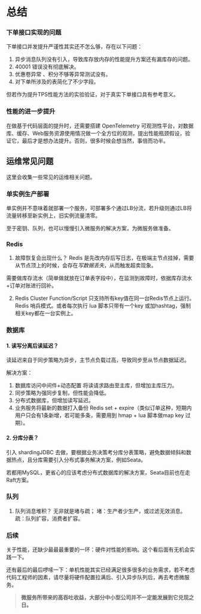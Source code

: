 # 总结

### 下单接口实现的问题
下单接口并发提升严谨性其实还不怎么够，存在以下问题：
1. 异步消息队列没有引入，导致库存放内存的性能提升方案还有漏库存的问题。
2. 40001 错误没有彻底解决。
3. 优惠卷异常 、积分不够等异常测试没有。
4. 对下单所涉及的表简化了不少字段。

但若作为提升TPS性能方法的实验验证，对于真实下单接口具有参考意义。

### 性能的进一步提升
在做基于代码层面的提升时，还需要搭建 OpenTelemetry 可观测性平台，对数据库、缓存、Web服务资源使用情况做一个全方位的观测，提出性能瓶颈假设，验证它，最后才是想办法提升。否则，很多时候会想当然，事倍而功半。


## 运维常见问题
这里会收集一些常见的运维相关问题。

### 单实例生产部署
单实例并不意味着就部署一个服务，可部署多个通过LB分流，若升级则通过LB将流量转移至新实例上，旧实例流量清零。

至于密钥、队列，也可以慢慢引入微服务的解决方案，为微服务做准备。

### Redis
1. 故障恢复会出现什么？
Redis 是先改内存后写日志，在极端主节点挂掉，需要从节点顶上的时候，会存在*写数据丢失*，从而触发超卖现象。

需要做库存流水（简单做就放在订单表字段中），在监测到故障时，依据库存流水+订单对账进行回补。

2. Redis Cluster Function/Script 只支持所有key值在同一台Redis节点上运行。
Redis 哨兵模式。或者每次执行 lua 脚本只带有一个key 或加hashtag，强制相关key都在一台实例上。    

### 数据库
#### 1. 读写分离后读延迟？

读延迟来自于同步策略为异步，主节点负载过高，导致同步至从节点数据延迟。

解决方案：
1. 数据库访问中间件+动态配置 将读请求路由至主库，但增加主库压力。
2. 同步策略为强同步复制，但性能会降低。
3. 分布式数据库，但增加读写延迟。
4. 业务服务将最新的数据打入备份 Redis set + expire（类似订单这种，短期内用户只会有1条新增，若可能多条，需要用到 hmap + lua 脚本做map key 过期）。

#### 2. 分库分表？
引入 shardingJDBC 去做，要根据业务决策考分库分表策略，避免数据倾斜和数据热点，且分库需要引入分布式事务解决方案，例如Seata。

若都用MySQL，更省心的应该考虑分布式数据库的解决方案，Seata目前也在走Raft方案。

### 队列
1. 队列消息堆积？
无非就是堵与疏；
堵：生产者少生产，或过滤无效消息。
疏：队列扩容，消费者扩容。  

### 后续
关于性能，还缺少最最最重要的一环：硬件对性能的影响。这个看后面有无机会实践一下。

还有最后的最后啰嗦一下：单机性能其实已经满足很多很多的业务需求，若不考虑代码工程师的因素，请尽量将硬件配置拉满后、引入异步队列后，再去考虑微服务。

> **微服务所带来的高吞吐收益，大部分中小型公司并不一定能发展到它兑现之日。** 

